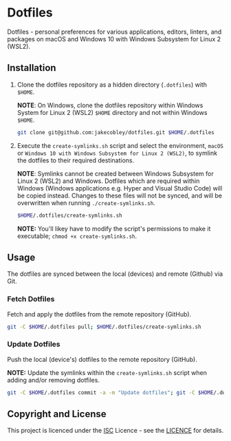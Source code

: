 # Dotfiles

Dotfiles - personal preferences for various applications, editors, linters, and packages on macOS and Windows 10 with Windows Subsystem for Linux 2 (WSL2).

## Installation

1. Clone the dotfiles repository as a hidden directory (`.dotfiles`) with `$HOME`.

    **NOTE**: On Windows, clone the dotfiles repository within Windows System for Linux 2 (WSL2) `$HOME` directory and not within Windows `$HOME`.

    ```BASH
    git clone git@github.com:jakecobley/dotfiles.git $HOME/.dotfiles
    ```    

1. Execute the `create-symlinks.sh` script and select the environment, `macOS` or `Windows 10 with Windows Subsystem for Linux 2 (WSL2)`, to symlink the dotfiles to their required destinations.
    
    **NOTE**: Symlinks cannot be created between Windows Subsystem for Linux 2 (WSL2) and Windows. Dotfiles which are required within Windows (Windows applications e.g. Hyper and Visual Studio Code) will be copied instead. Changes to these files will not be synced, and will be overwritten when running `./create-symlinks.sh`.

    ```BASH
    $HOME/.dotfiles/create-symlinks.sh
    ```

    **NOTE:** You'll likey have to modify the script's permissions to make it executable;  `chmod +x create-symlinks.sh`.

## Usage

The dotfiles are synced between the local (devices) and remote (Github) via Git.

### Fetch Dotfiles

Fetch and apply the dotfiles from the remote repository (GitHub).

```BASH
git -C $HOME/.dotfiles pull; $HOME/.dotfiles/create-symlinks.sh
```

### Update Dotfiles

Push the local (device's) dotfiles to the remote repository (GitHub).

**NOTE:** Update the symlinks within the `create-symlinks.sh` script when adding and/or removing dotfiles.

```BASH
git -C $HOME/.dotfiles commit -a -m "Update dotfiles"; git -C $HOME/.dotfiles push
```

## Copyright and License

This project is licenced under the [ISC](https://github.com/jakecobley/dotfiles/blob/master/LICENCE) Licence - see the [LICENCE](https://github.com/jakecobley/dotfiles/blob/master/LICENCE) for details.
